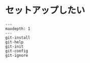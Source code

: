 # セットアップしたい

```{toctree}
---
maxdepth: 1
---
git-install
git-help
git-init
git-config
git-ignore
```
